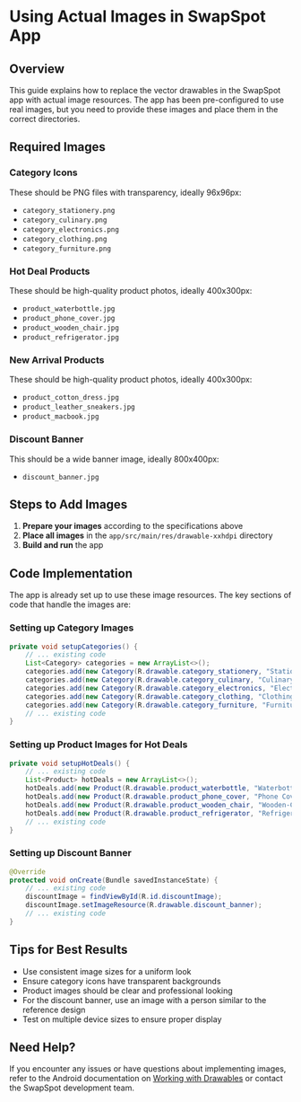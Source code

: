 # Using Actual Images in SwapSpot App

## Overview

This guide explains how to replace the vector drawables in the SwapSpot app with actual image resources. The app has been pre-configured to use real images, but you need to provide these images and place them in the correct directories.

## Required Images

### Category Icons
These should be PNG files with transparency, ideally 96x96px:
- `category_stationery.png`
- `category_culinary.png`
- `category_electronics.png`
- `category_clothing.png`
- `category_furniture.png`

### Hot Deal Products
These should be high-quality product photos, ideally 400x300px:
- `product_waterbottle.jpg`
- `product_phone_cover.jpg`
- `product_wooden_chair.jpg`
- `product_refrigerator.jpg`

### New Arrival Products
These should be high-quality product photos, ideally 400x300px:
- `product_cotton_dress.jpg`
- `product_leather_sneakers.jpg`
- `product_macbook.jpg`

### Discount Banner
This should be a wide banner image, ideally 800x400px:
- `discount_banner.jpg`

## Steps to Add Images

1. **Prepare your images** according to the specifications above
2. **Place all images** in the `app/src/main/res/drawable-xxhdpi` directory
3. **Build and run** the app

## Code Implementation

The app is already set up to use these image resources. The key sections of code that handle the images are:

### Setting up Category Images
```java
private void setupCategories() {
    // ... existing code
    List<Category> categories = new ArrayList<>();
    categories.add(new Category(R.drawable.category_stationery, "Stationery"));
    categories.add(new Category(R.drawable.category_culinary, "Culinary"));
    categories.add(new Category(R.drawable.category_electronics, "Electronics"));
    categories.add(new Category(R.drawable.category_clothing, "Clothing"));
    categories.add(new Category(R.drawable.category_furniture, "Furniture"));
    // ... existing code
}
```

### Setting up Product Images for Hot Deals
```java
private void setupHotDeals() {
    // ... existing code
    List<Product> hotDeals = new ArrayList<>();
    hotDeals.add(new Product(R.drawable.product_waterbottle, "Waterbottle", "$ 20.00"));
    hotDeals.add(new Product(R.drawable.product_phone_cover, "Phone Cover", "$ 45.00"));
    hotDeals.add(new Product(R.drawable.product_wooden_chair, "Wooden-Chair", "$ 49.00"));
    hotDeals.add(new Product(R.drawable.product_refrigerator, "Refrigerator", "$ 39.00"));
    // ... existing code
}
```

### Setting up Discount Banner
```java
@Override
protected void onCreate(Bundle savedInstanceState) {
    // ... existing code
    discountImage = findViewById(R.id.discountImage);
    discountImage.setImageResource(R.drawable.discount_banner);
    // ... existing code
}
```

## Tips for Best Results

- Use consistent image sizes for a uniform look
- Ensure category icons have transparent backgrounds
- Product images should be clear and professional looking
- For the discount banner, use an image with a person similar to the reference design
- Test on multiple device sizes to ensure proper display

## Need Help?

If you encounter any issues or have questions about implementing images, refer to the Android documentation on [Working with Drawables](https://developer.android.com/guide/topics/resources/drawable-resource) or contact the SwapSpot development team. 